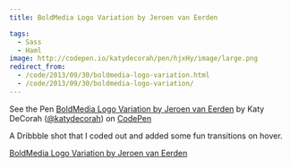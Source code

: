 ```yaml
---
title: BoldMedia Logo Variation by Jeroen van Eerden

tags:
  - Sass
  - Haml
image: http://codepen.io/katydecorah/pen/hjxHy/image/large.png
redirect_from:
  - /code/2013/09/30/boldmedia-logo-variation.html
  - /code/2013/09/30/boldmedia-logo-variation/
---
```


<p data-height="300" data-theme-id="97" data-slug-hash="hjxHy" data-user="katydecorah" data-default-tab="result" class='codepen'>See the Pen <a href='http://codepen.io/katydecorah/pen/hjxHy'>BoldMedia Logo Variation by Jeroen van Eerden</a> by Katy DeCorah (<a href='http://codepen.io/katydecorah'>@katydecorah</a>) on <a href='http://codepen.io'>CodePen</a></p>

A Dribbble shot that I coded out and added some fun transitions on hover.

[BoldMedia Logo Variation by Jeroen van Eerden](http://dribbble.com/shots/1253474)
